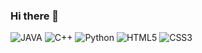 ### Hi there 👋

<!--
**Croo-Z/Croo-Z** is a ✨ _special_ ✨ repository because its `README.md` (this file) appears on your GitHub profile.
Here are some ideas to get you started:

- 🔭 I’m currently working on ...
- 🌱 I’m currently learning ...
- 👯 I’m looking to collaborate on ...
- 🤔 I’m looking for help with ...
- 💬 Ask me about ...
- 📫 How to reach me: ...
- 😄 Pronouns: ...
- ⚡ Fun fact: ...
-->
![JAVA](https://img.shields.io/badge/-JAVA-critical?style=for-the-badge&logo=Java&logoColor=white)
![C++](https://img.shields.io/badge/-C++-1365FF?style=for-the-badge&logo=C%2B%2B&logoColor=white)
![Python](https://img.shields.io/badge/-Python-DBDB19?style=for-the-badge&logo=Python&logoColor=white)
![HTML5](https://img.shields.io/badge/-HTML5-FE6D02?style=for-the-badge&logo=HTML5&logoColor=white)
![CSS3](https://img.shields.io/badge/-CSS3-00FFF3?style=for-the-badge&logo=CSS3n&logoColor=white)
